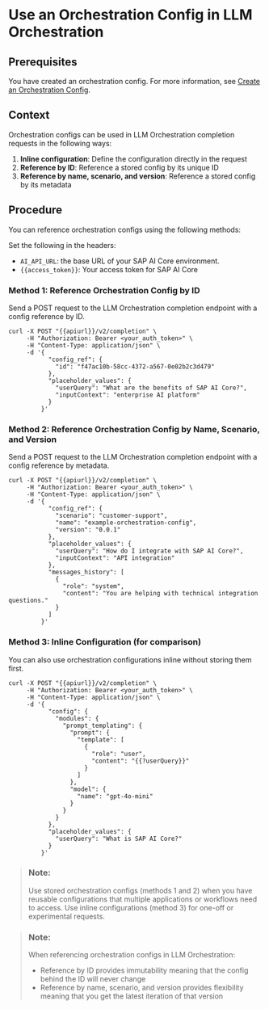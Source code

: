 <!-- loio97e4cd20391b42729df802ef9f4484f9 -->

# Use an Orchestration Config in LLM Orchestration



## Prerequisites

You have created an orchestration config. For more information, see [Create an Orchestration Config](create-an-orchestration-config-2f27317.md).



## Context

Orchestration configs can be used in LLM Orchestration completion requests in the following ways:

1.  **Inline configuration**: Define the configuration directly in the request
2.  **Reference by ID**: Reference a stored config by its unique ID
3.  **Reference by name, scenario, and version**: Reference a stored config by its metadata



## Procedure

You can reference orchestration configs using the following methods:

Set the following in the headers:

-   `AI_API_URL`: the base URL of your SAP AI Core environment.
-   `{{access_token}}`: Your access token for SAP AI Core



### Method 1: Reference Orchestration Config by ID

Send a POST request to the LLM Orchestration completion endpoint with a config reference by ID.

```
curl -X POST "{{apiurl}}/v2/completion" \
     -H "Authorization: Bearer <your_auth_token>" \
     -H "Content-Type: application/json" \
     -d '{
           "config_ref": {
             "id": "f47ac10b-58cc-4372-a567-0e02b2c3d479"
           },
           "placeholder_values": {
             "userQuery": "What are the benefits of SAP AI Core?",
             "inputContext": "enterprise AI platform"
           }
         }'

```



### Method 2: Reference Orchestration Config by Name, Scenario, and Version

Send a POST request to the LLM Orchestration completion endpoint with a config reference by metadata.

```
curl -X POST "{{apiurl}}/v2/completion" \
     -H "Authorization: Bearer <your_auth_token>" \
     -H "Content-Type: application/json" \
     -d '{
           "config_ref": {
             "scenario": "customer-support",
             "name": "example-orchestration-config",
             "version": "0.0.1"
           },
           "placeholder_values": {
             "userQuery": "How do I integrate with SAP AI Core?",
             "inputContext": "API integration"
           },
           "messages_history": [
             {
               "role": "system",
               "content": "You are helping with technical integration questions."
             }
           ]
         }'

```



### Method 3: Inline Configuration \(for comparison\)

You can also use orchestration configurations inline without storing them first.

```
curl -X POST "{{apiurl}}/v2/completion" \
     -H "Authorization: Bearer <your_auth_token>" \
     -H "Content-Type: application/json" \
     -d '{
           "config": {
             "modules": {
               "prompt_templating": {
                 "prompt": {
                   "template": [
                     {
                       "role": "user",
                       "content": "{{?userQuery}}"
                     }
                   ]
                 },
                 "model": {
                   "name": "gpt-4o-mini"
                 }
               }
             }
           },
           "placeholder_values": {
             "userQuery": "What is SAP AI Core?"
           }
         }'

```

> ### Note:  
> Use stored orchestration configs \(methods 1 and 2\) when you have reusable configurations that multiple applications or workflows need to access. Use inline configurations \(method 3\) for one-off or experimental requests.

> ### Note:  
> When referencing orchestration configs in LLM Orchestration:
> 
> -   Reference by ID provides immutability meaning that the config behind the ID will never change
> -   Reference by name, scenario, and version provides flexibility meaning that you get the latest iteration of that version

